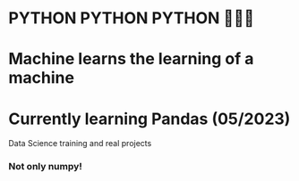# PYTHON PYTHON PYTHON 🤖🤖🤖
# Machine learns the learning of a machine
# Currently learning Pandas (05/2023)
Data Science training and real projects
### Not only numpy!
